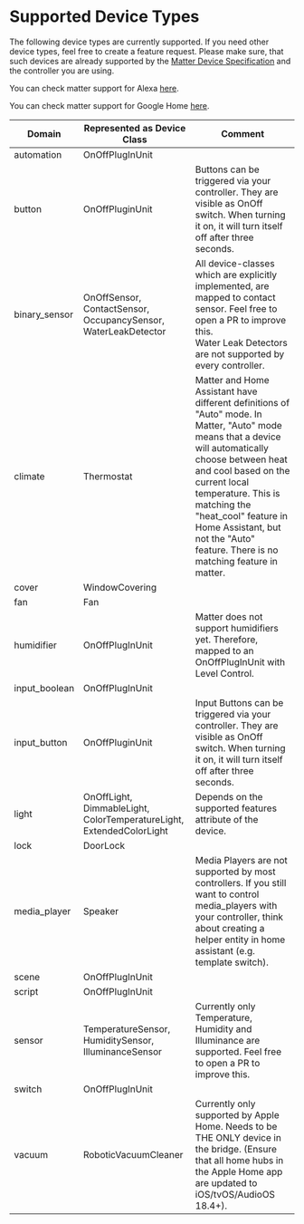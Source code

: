 # Supported Device Types

The following device types are currently supported. If you need other device types, feel free to create a feature
request. Please make sure, that such devices are already supported by the
[Matter Device Specification](https://handbook.buildwithmatter.com/how-it-works/device-types/) and the controller
you are using.

You can check matter support for Alexa
[here](https://developer.amazon.com/en-US/docs/alexa/smarthome/matter-support.html#device-categories-and-clusters).

You can check matter support for Google Home
[here](https://developers.home.google.com/matter/supported-devices#device_type_and_control_support).

| Domain        | Represented as Device Class                                          | Comment                                                                                                                                                                                                                                                                                                                                 |
|---------------|----------------------------------------------------------------------|-----------------------------------------------------------------------------------------------------------------------------------------------------------------------------------------------------------------------------------------------------------------------------------------------------------------------------------------|
| automation    | OnOffPlugInUnit                                                      |                                                                                                                                                                                                                                                                                                                                         |
| button        | OnOffPluginUnit                                                      | Buttons can be triggered via your controller. They are visible as OnOff switch. When turning it on, it will turn itself off after three seconds.                                                                                                                                                                                        |
| binary_sensor | OnOffSensor, ContactSensor, OccupancySensor, WaterLeakDetector       | All device-classes which are explicitly implemented, are mapped to contact sensor. Feel free to open a PR to improve this.<br/>Water Leak Detectors are not supported by every controller.                                                                                                                                              |
| climate       | Thermostat                                                           | Matter and Home Assistant have different definitions of "Auto" mode. In Matter, "Auto" mode means that a device will automatically choose between heat and cool based on the current local temperature. This is matching the "heat_cool" feature in Home Assistant, but not the "Auto" feature. There is no matching feature in matter. |
| cover         | WindowCovering                                                       |                                                                                                                                                                                                                                                                                                                                         |
| fan           | Fan                                                                  |                                                                                                                                                                                                                                                                                                                                         |
| humidifier    | OnOffPlugInUnit                                                      | Matter does not support humidifiers yet. Therefore, mapped to an OnOffPlugInUnit with Level Control.                                                                                                                                                                                                                                    |
| input_boolean | OnOffPlugInUnit                                                      |                                                                                                                                                                                                                                                                                                                                         |
| input_button  | OnOffPluginUnit                                                      | Input Buttons can be triggered via your controller. They are visible as OnOff switch. When turning it on, it will turn itself off after three seconds.                                                                                                                                                                                  |
| light         | OnOffLight, DimmableLight, ColorTemperatureLight, ExtendedColorLight | Depends on the supported features attribute of the device.                                                                                                                                                                                                                                                                              |
| lock          | DoorLock                                                             |                                                                                                                                                                                                                                                                                                                                         |
| media_player  | Speaker                                                              | Media Players are not supported by most controllers. If you still want to control media_players with your controller, think about creating a helper entity in home assistant (e.g. template switch).                                                                                                                                    |
| scene         | OnOffPlugInUnit                                                      |                                                                                                                                                                                                                                                                                                                                         |
| script        | OnOffPlugInUnit                                                      |                                                                                                                                                                                                                                                                                                                                         |
| sensor        | TemperatureSensor, HumiditySensor, IlluminanceSensor                                    | Currently only Temperature, Humidity and Illuminance are supported. Feel free to open a PR to improve this.                                                                                                                                                                                                                                          |
| switch        | OnOffPlugInUnit                                                      |                                                                                                                                                                                                                                                                                                                                         |
| vacuum        | RoboticVacuumCleaner                                                 | Currently only supported by Apple Home. Needs to be THE ONLY device in the bridge. (Ensure that all home hubs in the Apple Home app are updated to iOS/tvOS/AudioOS 18.4+).                                                                                                                                                                                                                                                      |
